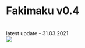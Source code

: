 # Fakimaku v0.4
<br>latest update - 31.03.2021
<br><img src="https://m4r5ha11.is-inside.me/dC1DBMpi.png">
